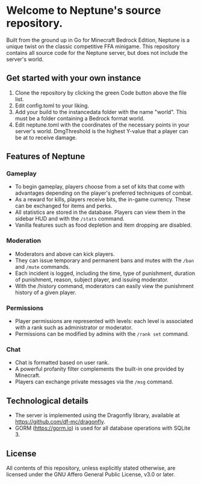 # Welcome to Neptune's source repository.

Built from the ground up in Go for Minecraft Bedrock Edition, Neptune is a
unique twist on the classic competitive FFA minigame. This repository contains
all source code for the Neptune server, but does not include the server's world.

## Get started with your own instance

1. Clone the repository by clicking the green Code button above the file list.
2. Edit config.toml to your liking.
3. Add your build to the instancedata folder with the name "world". This must be
   a folder containing a Bedrock format world.
4. Edit neptune.toml with the coordinates of the necessary points in your
   server's world. DmgThreshold is the highest Y-value that a player can be at to
   receive damage.

## Features of Neptune

### Gameplay

- To begin gameplay, players choose from a set of kits that come with advantages
  depending on the player's preferred techniques of combat.
- As a reward for kills, players receive bits, the in-game currency. These can
  be exchanged for items and perks.
- All statistics are stored in the database. Players can view them in the
  sidebar HUD and with the `/stats` command.
- Vanilla features such as food depletion and item dropping are disabled.

### Moderation

- Moderators and above can kick players.
- They can issue temporary and permanent bans and mutes with the `/ban` and `/mute` commands.
- Each incident is logged, including the time, type of punishment, duration of
  punishment, reason, subject player, and issuing moderator.
- With the /history command, moderators can easily view the punishment history
  of a given player.

### Permissions

- Player permissions are represented with levels: each level is associated with
  a rank such as administrator or moderator.
- Permissions can be modified by admins with the `/rank set` command.

### Chat

- Chat is formatted based on user rank.
- A powerful profanity filter complements the built-in one provided by Minecraft.
- Players can exchange private messages via the `/msg` command.

## Technological details

- The server is implemented using the Dragonfly library, available at
  <https://github.com/df-mc/dragonfly>.
- GORM (<https://gorm.io>) is used for all database operations with SQLite 3.

## License

All contents of this repository, unless explicitly stated otherwise, are
licensed under the GNU Affero General Public License, v3.0 or later.
